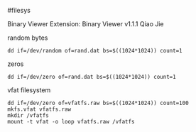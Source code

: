 #filesys

Binary Viewer Extension: Binary Viewer v1.1.1 Qiao Jie


random bytes
```
dd if=/dev/random of=rand.dat bs=$((1024*1024)) count=1
```

zeros
```
dd if=/dev/zero of=rand.dat bs=$((1024*1024)) count=1
```

vfat filesystem
```
dd if=/dev/zero of=vfatfs.raw bs=$((1024*1024)) count=100
mkfs.vfat vfatfs.raw
mkdir /vfatfs
mount -t vfat -o loop vfatfs.raw /vfatfs
```

